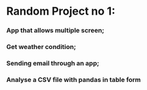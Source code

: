 # Random Project no 1:
### App that allows multiple screen;
### Get weather condition;
### Sending email through an app;
### Analyse a CSV file with pandas in table form

